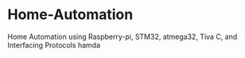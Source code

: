 # Home-Automation
Home Automation using Raspberry-pi, STM32, atmega32, Tiva C, and Interfacing Protocols
hamda